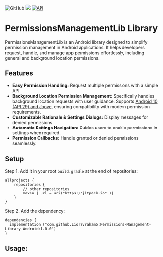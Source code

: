![GitHub](https://img.shields.io/github/license/Lioravraham5/Permissions-Management-Library-Android)
[![](https://jitpack.io/v/Lioravraham5/Permissions-Management-Library-Android.svg)](https://jitpack.io/#Lioravraham5/Permissions-Management-Library-Android)
[![API](https://img.shields.io/badge/API-26%2B-green.svg?style=flat)]()

# PermissionsManagementLib Library
PermissionsManagementLib is an Android library designed to simplify permission management in Android applications. It helps developers request, handle, and manage app permissions effortlessly, including general and background location permissions.

## Features
- **Easy Permission Handling:** Request multiple permissions with a simple API
- **Background Location Permission Management:** Specifically handles background location requests with user guidance. Supports <ins>Android 10 (API 29) and above</ins>, ensuring compatibility with modern permission requirements.
- **Customizable Rationale & Settings Dialogs:** Display messages for denied permissions.
- **Automatic Settings Navigation:** Guides users to enable permissions in settings when required.
- **Permission Callbacks:** Handle granted or denied permissions seamlessly.

## Setup
Step 1. Add it in your root `build.gradle` at the end of repositories:
```
allprojects {
    repositories {
        // other repositories
        maven { url = uri("https://jitpack.io" )}
    }
}
```

Step 2. Add the dependency:
```
dependencies {
  implementation ("com.github.Lioravraham5:Permissions-Management-Library-Android:1.0.0")
}
```

## Usage:
